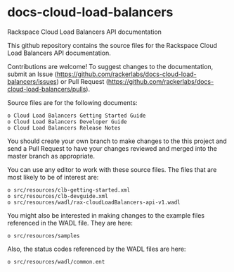 docs-cloud-load-balancers
=========================

Rackspace Cloud Load Balancers API documentation

This github repository contains the source files for the Rackspace Cloud Load Balancers API documentation. 

Contributions are welcome! To suggest changes to the documentation, submit an Issue (https://github.com/rackerlabs/docs-cloud-load-balancers/issues) or Pull Request (https://github.com/rackerlabs/docs-cloud-load-balancers/pulls).

Source files are for the following documents:

    o Cloud Load Balancers Getting Started Guide
    o Cloud Load Balancers Developer Guide
    o Cloud Load Balancers Release Notes

You should create your own branch to make changes to the this project and send a Pull Request to have your changes
reviewed and merged into the master branch as appropriate.

You can use any editor to work with these source files. The files that are most likely to be of interest are:

    o src/resources/clb-getting-started.xml 
    o src/resources/clb-devguide.xml
    o src/resources/wadl/rax-cloudLoadBalancers-api-v1.wadl

You might also be interested in making changes to the example files referenced in the WADL file. They are here:

    o src/resources/samples

Also, the status codes referenced by the WADL files are here:

    o src/resources/wadl/common.ent


